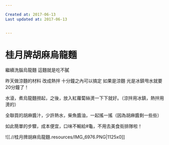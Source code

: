 ```yaml
---

Created at: 2017-06-13
Last updated at: 2017-06-13


---
```


# 桂月牌胡麻烏龍麵


繼續洗腦烏龍麵
這麵就是吃不膩

昨天做涼麵的材料
改成熱拌
十分鐘之內可以搞定
如果是涼麵
光是冰鎮甩水就要20分鐘了！

水滾，煮烏龍麵撈起，之後，放入紅蘿蔔絲燙一下下就好。（涼拌用冰鎮，熱拌用燙的）

全聯買的胡麻醬汁，少許熱水，柴魚醬油，一起搖一搖（因為胡麻醬剩一些些）

如此簡單的步驟，成本便宜，口味不輸給#龜，不用去美食街排隊啦！

![[.//桂月牌胡麻烏龍麵.resources/IMG_6976.PNG\|1125x0]]

